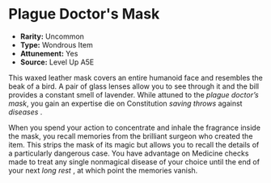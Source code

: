 
# Plague Doctor's Mask

* **Rarity:** Uncommon
* **Type:** Wondrous Item
* **Attunement:** Yes
* **Source:** Level Up A5E


This waxed leather mask covers an entire humanoid face and resembles the beak of a bird. A pair of glass lenses allow you to see through it and the bill provides a constant smell of lavender. While attuned to the _plague doctor’s mask_, you gain an expertise die on Constitution _saving throws_  against _diseases_ .

When you spend your action to concentrate and inhale the fragrance inside the mask, you recall memories from the brilliant surgeon who created the item. This strips the mask of its magic but allows you to recall the details of a particularly dangerous case. You have advantage on Medicine checks made to treat any single nonmagical disease of your choice until the end of your next _long rest_ , at which point the memories vanish.
